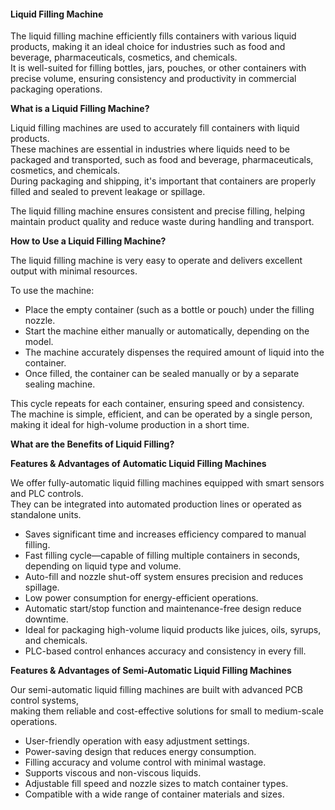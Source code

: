 #### **Liquid Filling Machine**

The liquid filling machine efficiently fills containers with various liquid products, making it an ideal choice for industries such as food and beverage, pharmaceuticals, cosmetics, and chemicals.  
It is well-suited for filling bottles, jars, pouches, or other containers with precise volume, ensuring consistency and productivity in commercial packaging operations.


**What is a Liquid Filling Machine?**

Liquid filling machines are used to accurately fill containers with liquid products.  
These machines are essential in industries where liquids need to be packaged and transported, such as food and beverage, pharmaceuticals, cosmetics, and chemicals.  
During packaging and shipping, it's important that containers are properly filled and sealed to prevent leakage or spillage.  

The liquid filling machine ensures consistent and precise filling, helping maintain product quality and reduce waste during handling and transport.


**How to Use a Liquid Filling Machine?**

The liquid filling machine is very easy to operate and delivers excellent output with minimal resources.  

To use the machine:
- Place the empty container (such as a bottle or pouch) under the filling nozzle.
- Start the machine either manually or automatically, depending on the model.
- The machine accurately dispenses the required amount of liquid into the container.
- Once filled, the container can be sealed manually or by a separate sealing machine.

This cycle repeats for each container, ensuring speed and consistency.  
The machine is simple, efficient, and can be operated by a single person, making it ideal for high-volume production in a short time.


**What are the Benefits of Liquid Filling?**

**Features & Advantages of Automatic Liquid Filling Machines**

We offer fully-automatic liquid filling machines equipped with smart sensors and PLC controls.  
They can be integrated into automated production lines or operated as standalone units.

- Saves significant time and increases efficiency compared to manual filling.
- Fast filling cycle—capable of filling multiple containers in seconds, depending on liquid type and volume.
- Auto-fill and nozzle shut-off system ensures precision and reduces spillage.
- Low power consumption for energy-efficient operations.
- Automatic start/stop function and maintenance-free design reduce downtime.
- Ideal for packaging high-volume liquid products like juices, oils, syrups, and chemicals.
- PLC-based control enhances accuracy and consistency in every fill.

**Features & Advantages of Semi-Automatic Liquid Filling Machines**

Our semi-automatic liquid filling machines are built with advanced PCB control systems,  
making them reliable and cost-effective solutions for small to medium-scale operations.

- User-friendly operation with easy adjustment settings.
- Power-saving design that reduces energy consumption.
- Filling accuracy and volume control with minimal wastage.
- Supports viscous and non-viscous liquids.
- Adjustable fill speed and nozzle sizes to match container types.
- Compatible with a wide range of container materials and sizes.
